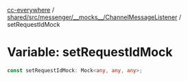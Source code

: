 [cc-everywhere](../../../../../../index.md) / [shared/src/messenger/\_\_mocks\_\_/ChannelMessageListener](../index.md) / setRequestIdMock

# Variable: setRequestIdMock

```ts
const setRequestIdMock: Mock<any, any, any>;
```

